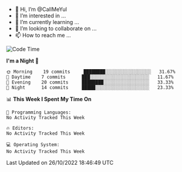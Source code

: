 - 👋 Hi, I’m @CallMeYul
- 👀 I’m interested in ...
- 🌱 I’m currently learning ...
- 💞️ I’m looking to collaborate on ...
- 📫 How to reach me ...

<!---
CallMeYul/CallMeYul is a ✨ special ✨ repository because its `README.md` (this file) appears on your GitHub profile.
You can click the Preview link to take a look at your changes.
--->

<!--START_SECTION:waka-->
![Code Time](http://img.shields.io/badge/Code%20Time-43%20hrs%207%20mins-blue)

**I'm a Night 🦉** 

```text
🌞 Morning    19 commits     ████████░░░░░░░░░░░░░░░░░   31.67% 
🌆 Daytime    7 commits      ███░░░░░░░░░░░░░░░░░░░░░░   11.67% 
🌃 Evening    20 commits     ████████░░░░░░░░░░░░░░░░░   33.33% 
🌙 Night      14 commits     █████░░░░░░░░░░░░░░░░░░░░   23.33%

```


📊 **This Week I Spent My Time On** 

```text
💬 Programming Languages: 
No Activity Tracked This Week

🔥 Editors: 
No Activity Tracked This Week

💻 Operating System: 
No Activity Tracked This Week

```


 Last Updated on 26/10/2022 18:46:49 UTC
<!--END_SECTION:waka-->

